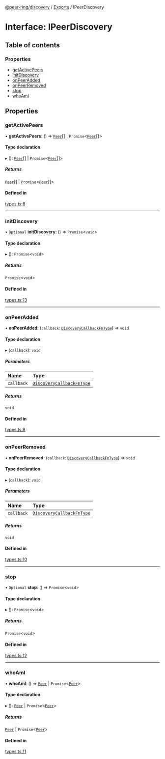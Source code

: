 [@peer-ring/discovery](../README.md) / [Exports](../modules.md) / IPeerDiscovery

# Interface: IPeerDiscovery

## Table of contents

### Properties

- [getActivePeers](IPeerDiscovery.md#getactivepeers)
- [initDiscovery](IPeerDiscovery.md#initdiscovery)
- [onPeerAdded](IPeerDiscovery.md#onpeeradded)
- [onPeerRemoved](IPeerDiscovery.md#onpeerremoved)
- [stop](IPeerDiscovery.md#stop)
- [whoAmI](IPeerDiscovery.md#whoami)

## Properties

### getActivePeers

• **getActivePeers**: () => [`Peer`](../classes/Peer.md)[] \| `Promise`\<[`Peer`](../classes/Peer.md)[]\>

#### Type declaration

▸ (): [`Peer`](../classes/Peer.md)[] \| `Promise`\<[`Peer`](../classes/Peer.md)[]\>

##### Returns

[`Peer`](../classes/Peer.md)[] \| `Promise`\<[`Peer`](../classes/Peer.md)[]\>

#### Defined in

[types.ts:8](https://github.com/mahendraHegde/peer-ring/blob/a34a79cc00dcfece3dd7053087438426a58bff61/packages/discovery/src/types.ts#L8)

___

### initDiscovery

• `Optional` **initDiscovery**: () => `Promise`\<`void`\>

#### Type declaration

▸ (): `Promise`\<`void`\>

##### Returns

`Promise`\<`void`\>

#### Defined in

[types.ts:13](https://github.com/mahendraHegde/peer-ring/blob/a34a79cc00dcfece3dd7053087438426a58bff61/packages/discovery/src/types.ts#L13)

___

### onPeerAdded

• **onPeerAdded**: (`callback`: [`DiscoveryCallbackFnType`](../modules.md#discoverycallbackfntype)) => `void`

#### Type declaration

▸ (`callback`): `void`

##### Parameters

| Name | Type |
| :------ | :------ |
| `callback` | [`DiscoveryCallbackFnType`](../modules.md#discoverycallbackfntype) |

##### Returns

`void`

#### Defined in

[types.ts:9](https://github.com/mahendraHegde/peer-ring/blob/a34a79cc00dcfece3dd7053087438426a58bff61/packages/discovery/src/types.ts#L9)

___

### onPeerRemoved

• **onPeerRemoved**: (`callback`: [`DiscoveryCallbackFnType`](../modules.md#discoverycallbackfntype)) => `void`

#### Type declaration

▸ (`callback`): `void`

##### Parameters

| Name | Type |
| :------ | :------ |
| `callback` | [`DiscoveryCallbackFnType`](../modules.md#discoverycallbackfntype) |

##### Returns

`void`

#### Defined in

[types.ts:10](https://github.com/mahendraHegde/peer-ring/blob/a34a79cc00dcfece3dd7053087438426a58bff61/packages/discovery/src/types.ts#L10)

___

### stop

• `Optional` **stop**: () => `Promise`\<`void`\>

#### Type declaration

▸ (): `Promise`\<`void`\>

##### Returns

`Promise`\<`void`\>

#### Defined in

[types.ts:12](https://github.com/mahendraHegde/peer-ring/blob/a34a79cc00dcfece3dd7053087438426a58bff61/packages/discovery/src/types.ts#L12)

___

### whoAmI

• **whoAmI**: () => [`Peer`](../classes/Peer.md) \| `Promise`\<[`Peer`](../classes/Peer.md)\>

#### Type declaration

▸ (): [`Peer`](../classes/Peer.md) \| `Promise`\<[`Peer`](../classes/Peer.md)\>

##### Returns

[`Peer`](../classes/Peer.md) \| `Promise`\<[`Peer`](../classes/Peer.md)\>

#### Defined in

[types.ts:11](https://github.com/mahendraHegde/peer-ring/blob/a34a79cc00dcfece3dd7053087438426a58bff61/packages/discovery/src/types.ts#L11)
